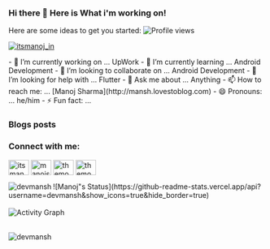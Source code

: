 ### Hi there 👋 Here is What i'm working on!

<!--
**devmansh/devmansh** is a ✨ _special_ ✨ repository because its `README.md` (this file) appears on your GitHub profile.-->

Here are some ideas to get you started:
![Profile views](https://gpvc.arturio.dev/devmansh)
<p align="left"> <a href="https://twitter.com/itsmanoj_in" target="blank"><img src="https://img.shields.io/twitter/follow/itsmanoj_in?logo=twitter&style=for-the-badge" alt="itsmanoj_in" /></a></p>
- 🔭 I’m currently working on ... UpWork
- 🌱 I’m currently learning ... Android Development
- 👯 I’m looking to collaborate on ... Android Development
- 🤔 I’m looking for help with ... Flutter
- 💬 Ask me about ... Anything
- 📫 How to reach me: ... [Manoj Sharma](http://mansh.lovestoblog.com)
- 😄 Pronouns: ... he/him
- ⚡ Fun fact: ... 

### Blogs posts
<!-- BLOG-POST-LIST:START -->
<!-- BLOG-POST-LIST:END -->

<h3 align="left">Connect with me:</h3>
<p align="left">
<a href="https://twitter.com/itsmanoj_in" target="blank"><img align="center" src="https://raw.githubusercontent.com/rahuldkjain/github-profile-readme-generator/master/src/images/icons/Social/twitter.svg" alt="itsmanoj_in" height="30" width="40" /></a>
<a href="https://linkedin.com/in/itsmanoj_in" target="blank"><img align="center" src="https://raw.githubusercontent.com/rahuldkjain/github-profile-readme-generator/master/src/images/icons/Social/linked-in-alt.svg" alt="manojsharma" height="30" width="40" /></a>
<a href="https://fb.com/themohitsharma.in" target="blank"><img align="center" src="https://raw.githubusercontent.com/rahuldkjain/github-profile-readme-generator/master/src/images/icons/Social/facebook.svg" alt="themohitsharma.in" height="30" width="40" /></a>
<a href="https://instagram.com/themohitsharma.in" target="blank"><img align="center" src="https://raw.githubusercontent.com/rahuldkjain/github-profile-readme-generator/master/src/images/icons/Social/instagram.svg" alt="themohitsharma" height="30" width="40" /></a>
</p>

<p><img align="left" src="https://github-readme-stats.vercel.app/api/top-langs?username=devmansh&show_icons=true&locale=en&layout=compact" alt="devmansh" /></p>
![Manoj"s Status](https://github-readme-stats.vercel.app/api?username=devmansh&show_icons=true&hide_border=true)

<br/>
<br/>

<img alt="Activity Graph" src="https://activity-graph.herokuapp.com/graph?username=devmansh&bg_color=0D1117&color=5BCDEC&line=5BCDEC&point=FFFFFF&hide_border=true" />

<br/>
<br/>

<p><img align="center" src="https://github-readme-streak-stats.herokuapp.com/?user=devmansh&" alt="devmansh" /></p>
